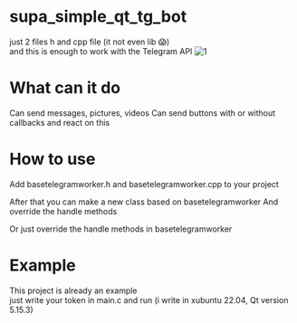 # supa_simple_qt_tg_bot
just 2 files h and cpp file  (it not even lib 😱)  
and this is enough to work with the Telegram API
![1](https://github.com/poe6umba/supa_simple_qt_tg_bot/assets/24863642/80161d27-988d-4311-bb36-b05cd6a84e1a)

# What can it do
Сan send messages, pictures, videos
Сan send buttons with or without callbacks and react on this


# How to use
Add basetelegramworker.h and basetelegramworker.сpp to your project

After that you can make a new class based on basetelegramworker
And override the handle methods

Or just override the handle methods in basetelegramworker

# Example
This project is already an example  
just write your token in main.c and run
(i write in xubuntu 22.04, Qt version 5.15.3)
